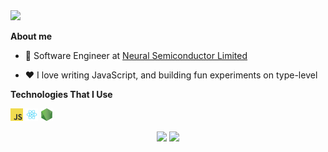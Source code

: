 <img src="https://i.ibb.co/r3mM79W/Screenshot-2024-07-02-100535.png" />



**About me**

- 💼 Software Engineer at [Neural Semiconductor Limited]([http://razorpay.com/](https://www.neural-semiconductor.com/))

- ❤️ I love writing JavaScript, and building fun experiments on type-level


**Technologies That I Use**

<code><img height="20" alt="javascript" src="https://raw.githubusercontent.com/github/explore/80688e429a7d4ef2fca1e82350fe8e3517d3494d/topics/javascript/javascript.png"></code>
<code><img height="20" alt="react" src="https://raw.githubusercontent.com/github/explore/80688e429a7d4ef2fca1e82350fe8e3517d3494d/topics/react/react.png"></code>
<code><img height="20" alt="nodejs" src="https://raw.githubusercontent.com/github/explore/80688e429a7d4ef2fca1e82350fe8e3517d3494d/topics/nodejs/nodejs.png"></code> 

<p align="center">
  <img src="https://github-readme-stats.vercel.app/api?username=sadi73&show_icons=true&theme=bear" width="400">
  <img src="https://github-readme-streak-stats.herokuapp.com?user=sadi73&theme=dark&hide_border=true" width="400">
</p>
